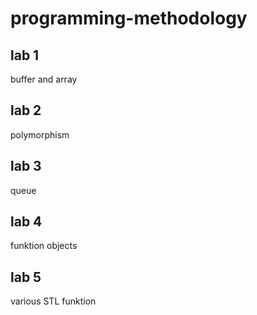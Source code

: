 # programming-methodology

## lab 1
buffer and array

## lab 2
polymorphism

## lab 3
queue

## lab 4
funktion objects

## lab 5
various STL funktion
